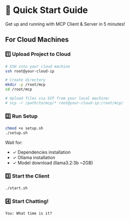 # 🚀 Quick Start Guide

Get up and running with MCP Client & Server in 5 minutes!

## For Cloud Machines

### 1️⃣ Upload Project to Cloud

```bash
# SSH into your cloud machine
ssh root@your-cloud-ip

# Create directory
mkdir -p /root/mcp
cd /root/mcp

# Upload files via SCP from your local machine:
# scp -r /path/to/mcp/* root@your-cloud-ip:/root/mcp/
```

### 2️⃣ Run Setup

```bash
chmod +x setup.sh
./setup.sh
```

Wait for:
- ✓ Dependencies installation
- ✓ Ollama installation
- ✓ Model download (llama3.2:3b ~2GB)

### 3️⃣ Start the Client

```bash
./start.sh
```

### 4️⃣ Start Chatting!

```
You: What time is it?
